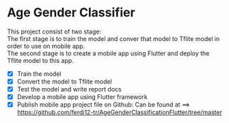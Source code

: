 # Age Gender Classifier

This project consist of two stage: 
<br /> The first stage is to train the model and conver that model to Tflite model in order to use on mobile app.
<br /> The second stage is to create a mobile app using Flutter and deploy the Tflite model to this app.

- [X] Train the model
- [X] Convert the model to Tflite model  
- [X] Test the model and write report docs
- [X] Develop a mobile app using Flutter framework
- [X] Publish mobile app project file on Github: Can be found at ==> https://github.com/ferdi12-tr/AgeGenderClassificationFlutter/tree/master
